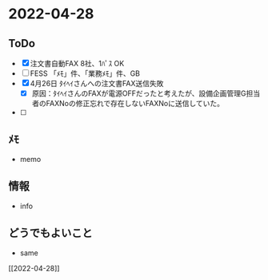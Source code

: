 # 2022-04-28

## ToDo
- [x] 注文書自動FAX 8社、1ﾊﾟｽ OK
- [ ] FESS 「ﾒﾓ」件、「業務ﾒﾓ」件、GB
- [x] 4月26日 ﾀｲﾍｲさんへの注文書FAX送信失敗
	- [x] 原因：ﾀｲﾍｲさんのFAXが電源OFFだったと考えたが、設備企画管理G担当者のFAXNoの修正忘れで存在しないFAXNoに送信していた。
- [ ] 


## ﾒﾓ
- memo


## 情報
- info


## どうでもよいこと
- same


[[2022-04-28]]

